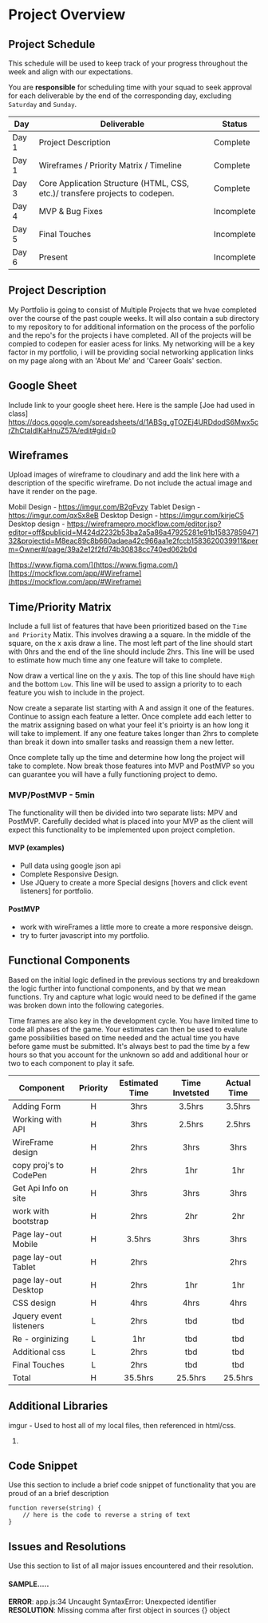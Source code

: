 # Project Overview

## Project Schedule

This schedule will be used to keep track of your progress throughout the week and align with our expectations.  

You are **responsible** for scheduling time with your squad to seek approval for each deliverable by the end of the corresponding day, excluding `Saturday` and `Sunday`.

|  Day | Deliverable | Status
|---|---| ---|
|Day 1| Project Description | Complete
|Day 1| Wireframes / Priority Matrix / Timeline | Complete
|Day 3| Core Application Structure (HTML, CSS, etc.)/ transfere projects to codepen.  | Complete
|Day 4| MVP & Bug Fixes | Incomplete
|Day 5| Final Touches | Incomplete
|Day 6| Present | Incomplete


## Project Description

My Portfolio is going to consist of Multiple Projects that we hvae completed over the course of the past couple weeks. It will also contain a sub directory to my repository to for additional information on the process of the porfolio and the repo's for the projects i have completed. All of the projects will be compied to codepen for easier acess for links. My networking will be a key factor in my portfolio, i will be providing social networking application links on my page along with an 'About Me' and 'Career Goals' section. 

## Google Sheet

Include link to your google sheet here.  Here is the sample [Joe had used in class]
https://docs.google.com/spreadsheets/d/1ABSg_gTOZEj4URDdodS6Mwx5crZhCtaIdlKaHnuZ57A/edit#gid=0

## Wireframes

Upload images of wireframe to cloudinary and add the link here with a description of the specific wireframe. Do not include the actual image and have it render on the page. 

Mobil Design - https://imgur.com/B2gFvzy
Tablet Design - https://imgur.com/qxSx8eB 
Desktop Design - https://imgur.com/kirjeC5
Desktop design - https://wireframepro.mockflow.com/editor.jsp?editor=off&publicid=M424d2232b53ba2a5a86a47925281e91b1583785947132&projectid=M8eac89c8b660adaea42c966aa1e2fccb1583620039911&perm=Owner#/page/39a2e12f2fd74b30838cc740ed062b0d

[https://www.figma.com/](https://www.figma.com/)
[https://mockflow.com/app/#Wireframe](https://mockflow.com/app/#Wireframe)

## Time/Priority Matrix 

Include a full list of features that have been prioritized based on the `Time and Priority` Matix.  This involves drawing a a square.  In the middle of the square, on the x axis draw a line.  The most left part of the line should start with 0hrs and the end of the line should include 2hrs.  This line will be used to estimate how much time any one feature will take to complete. 

Now draw a vertical line on the y axis.  The top of this line should have `High` and the bottom `Low`.  This line will be used to assign a priority to to each feature you wish to include in the project.  

Now create a separate list starting with A and assign it one of the features.  Continue to assign each feature a letter.  Once complete add each letter to the matrix assigning based on what your feel it's prioirty is an how long it will take to implement. If any one feature takes longer than 2hrs to complete than break it down into smaller tasks and reassign them a new letter. 

Once complete tally up the time and determine how long the project will take to complete. Now break those features into MVP and PostMVP so you can guarantee you will have a fully functioning project to demo. 

### MVP/PostMVP - 5min

The functionality will then be divided into two separate lists: MPV and PostMVP.  Carefully decided what is placed into your MVP as the client will expect this functionality to be implemented upon project completion.  

#### MVP (examples)

- Pull data using google json api
- Complete Responsive Design. 
- Use JQuery to create a more Special designs [hovers and click  event listeners] for portfolio. 


#### PostMVP 

- work with wireFrames a little more to create a more responsive deisgn. 
- try to furter javascript into my portfolio. 

## Functional Components

Based on the initial logic defined in the previous sections try and breakdown the logic further into functional components, and by that we mean functions.  Try and capture what logic would need to be defined if the game was broken down into the following categories.

Time frames are also key in the development cycle.  You have limited time to code all phases of the game.  Your estimates can then be used to evalute game possibilities based on time needed and the actual time you have before game must be submitted. It's always best to pad the time by a few hours so that you account for the unknown so add and additional hour or two to each component to play it safe.

| Component | Priority | Estimated Time | Time Invetsted | Actual Time |
| --- | :---: |  :---: | :---: | :---: |
| Adding Form | H | 3hrs| 3.5hrs | 3.5hrs |
| Working with API | H | 3hrs| 2.5hrs | 2.5hrs |
| WireFrame design | H | 2hrs | 3hrs | 3hrs |
|copy proj's to CodePen| H | 2hrs | 1hr | 1hr |
|Get Api Info on site | H | 3hrs | 3hrs | 3hrs |
|work with bootstrap | H | 2hrs | 2hr | 2hr |
|Page lay-out Mobile| H | 3.5hrs | 3hrs | 3hrs |
|page lay-out Tablet| H | 2hrs | | 2hrs | 2hrs |
|page lay-out Desktop | H | 2hrs | 1hr | 1hr |
|CSS design | H | 4hrs | 4hrs | 4hrs |
|Jquery event listeners | L | 2hrs | tbd | tbd |
|Re - orginizing | L | 1hr | tbd | tbd |
|Additional css | L | 2hrs | tbd | tbd |
| Final Touches | L | 2hrs | tbd | tbd |
| Total | H | 35.5hrs | 25.5hrs | 25.5hrs |


## Additional Libraries
 imgur - Used to host all of my local files, then referenced in html/css. 

1. 
## Code Snippet

Use this section to include a brief code snippet of functionality that you are proud of an a brief description  

```
function reverse(string) {
	// here is the code to reverse a string of text
}
```

## Issues and Resolutions
 Use this section to list of all major issues encountered and their resolution.

#### SAMPLE.....
**ERROR**: app.js:34 Uncaught SyntaxError: Unexpected identifier                                
**RESOLUTION**: Missing comma after first object in sources {} object
